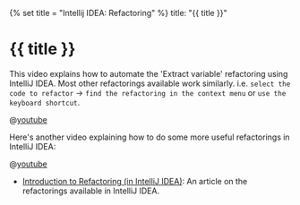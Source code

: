 {% set title = "Intellij IDEA: Refactoring" %}
<frontmatter>
  title: "{{ title }}"
</frontmatter>

# {{ title }}

This video explains how to automate the 'Extract variable' refactoring using IntelliJ IDEA. Most other refactorings available work similarly. i.e. `select the code to refactor` → `find the refactoring in the context menu` or `use the keyboard shortcut`.

@[youtube](W_IiuORF16E)

<p/>

Here's another video explaining how to do some more useful refactorings in IntelliJ IDEA:

@[youtube](rPq7fBo5JVs)

<p/>

* [Introduction to Refactoring (in IntelliJ IDEA)](https://www.jetbrains.com/help/idea/introduction-to-refactoring.html): An article on the refactorings available in IntelliJ IDEA.
